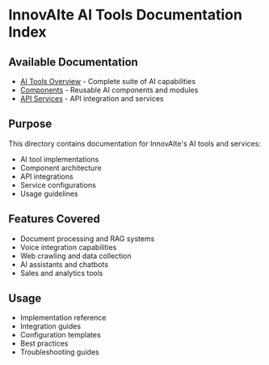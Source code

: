 # InnovAIte AI Tools Documentation Index

## Available Documentation
- [AI Tools Overview](./AI_TOOLS_OVERVIEW.md) - Complete suite of AI capabilities
- [Components](./COMPONENTS.md) - Reusable AI components and modules
- [API Services](./api_services.md) - API integration and services

## Purpose
This directory contains documentation for InnovAIte's AI tools and services:
- AI tool implementations
- Component architecture
- API integrations
- Service configurations
- Usage guidelines

## Features Covered
- Document processing and RAG systems
- Voice integration capabilities
- Web crawling and data collection
- AI assistants and chatbots
- Sales and analytics tools

## Usage
- Implementation reference
- Integration guides
- Configuration templates
- Best practices
- Troubleshooting guides 